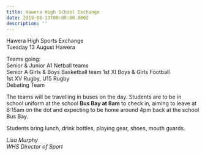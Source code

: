 ```yaml
---
title: Hawera High School Exchange
date: 2019-08-13T00:00:00.000Z
description: ''
---
```

Hawera High Sports Exchange  
Tuesday 13 August
Hawera  

Teams going:  
Senior & Junior A1 Netball teams  
Senior A Girls & Boys Basketball team
1st XI Boys & Girls Football  
1st XV Rugby, U15 Rugby  
Debating Team

The teams will be travelling in buses on the day. Students are to be in school uniform at the school **Bus Bay at 8am** to check in, aiming to leave at 8:15am on the dot and expecting to be home around 4pm back at the school Bus Bay.  

Students bring lunch, drink bottles, playing gear, shoes, mouth guards.

_Lisa Murphy_  
_WHS Director of Sport_
